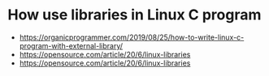 # How use libraries in Linux C program
* https://organicprogrammer.com/2019/08/25/how-to-write-linux-c-program-with-external-library/
* https://opensource.com/article/20/6/linux-libraries
* https://opensource.com/article/20/6/linux-libraries
